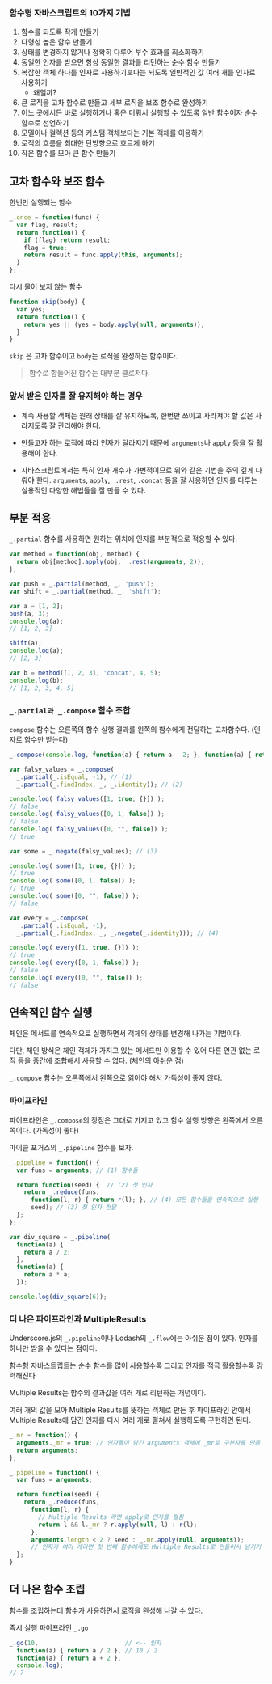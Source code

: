 ### 함수형 자바스크립트의 10가지 기법
1. 함수를 되도록 작게 만들기
2. 다형성 높은 함수 만들기
3. 상태를 변경하지 않거나 정확히 다루어 부수 효과를 최소화하기
4. 동일한 인자를 받으면 항상 동일한 결과를 리턴하는 순수 함수 만들기
5. 복잡한 객체 하나를 인자로 사용하기보다는 되도록 일반적인 값 여러 개를 인자로 사용하기
	- 왜일까?
6. 큰 로직을 고차 함수로 만들고 세부 로직을 보조 함수로 완성하기
7. 어느 곳에서든 바로 실행하거나 혹은 미뤄서 실행할 수 있도록 일반 함수이자 순수 함수로 선언하기
8. 모델이나 컬렉션 등의 커스텀 객체보다는 기본 객체를 이용하기
9. 로직의 흐름을 최대한 단방향으로 흐르게 하기
10. 작은 함수를 모아 큰 함수 만들기


## 고차 함수와 보조 함수
한번만 실행되는 함수

```js
_.once = function(func) {
  var flag, result;
  return function() {
    if (flag) return result;
    flag = true;
    return result = func.apply(this, arguments);
  }
};
```

다시 물어 보지 않는 함수

```js
function skip(body) {
  var yes;
  return function() {
    return yes || (yes = body.apply(null, arguments));
  }
}
```

`skip` 은 고차 함수이고 `body`는 로직을 완성하는 함수이다. 


> 함수로 함들어진 함수는 대부분 클로저다.


### 앞서 받은 인자를 잘 유지해야 하는 경우

- 계속 사용할 객체는 원래 상태를 잘 유지하도록, 한번만 쓰이고 사라져야 할 값은 사라지도록 잘 관리해야 한다.

- 만들고자 하는 로직에 따라 인자가 달라지기 때문에 `arguments`나 `apply` 등을 잘 활용해야 한다.

- 자바스크립트에서는 특히 인자 개수가 가변적이므로 위와 같은 기법을 주의 깊게 다뤄야 한다. `arguments`, `apply`, `_.rest`, `.concat` 등을 잘 사용하면 인자를 다루는 실용적인 다양한 해법들을 잘 만들 수 있다.


## 부분 적용

`_.partial` 함수를 사용하면 원하는 위치에 인자를 부분적으로 적용할 수 있다.

```js
var method = function(obj, method) {
  return obj[method].apply(obj, _.rest(arguments, 2));
};

var push = _.partial(method, _, 'push');
var shift = _.partial(method, _, 'shift');

var a = [1, 2];
push(a, 3);
console.log(a);
// [1, 2, 3]

shift(a);
console.log(a);
// [2, 3]

var b = method([1, 2, 3], 'concat', 4, 5);
console.log(b);
// [1, 2, 3, 4, 5]
```


### `_.partial과 _.compose` 함수 조합

`compose` 함수는 오른쪽의 함수 실행 결과를 왼쪽의 함수에게 전달하는 고차함수다. (인자로 함수만 받는다)


```js
_.compose(console.log, function(a) { return a - 2; }, function(a) { return a + 5; })(0);
```

```js
var falsy_values = _.compose(
  _.partial(_.isEqual, -1), // (1)
  _.partial(_.findIndex, _, _.identity)); // (2)

console.log( falsy_values([1, true, {}]) );
// false
console.log( falsy_values([0, 1, false]) );
// false
console.log( falsy_values([0, "", false]) );
// true

var some = _.negate(falsy_values); // (3)

console.log( some([1, true, {}]) );
// true
console.log( some([0, 1, false]) );
// true
console.log( some([0, "", false]) );
// false

var every = _.compose(
  _.partial(_.isEqual, -1),
  _.partial(_.findIndex, _, _.negate(_.identity))); // (4)

console.log( every([1, true, {}]) );
// true
console.log( every([0, 1, false]) );
// false
console.log( every([0, "", false]) );
// false
```


## 연속적인 함수 실행

체인은 메서드를 연속적으로 실행하면서 객체의 상태를 변경해 나가는 기법이다.

다만, 체인 방식은 체인 객체가 가지고 있는 메서드만 이용할 수 있어 다른 연관 없는 로직 등을 중간에 조합해서 사용할 수 없다. (체인의 아쉬운 점)

`_.compose` 함수는 오른쪽에서 왼쪽으로 읽어야 해서 가독성이 좋지 않다. 

### 파이프라인
파이프라인은 `_.compose`의 장점은 그대로 가지고 있고 함수 실행 방향은 왼쪽에서 오른쪽이다. (가독성이 좋다)

마이클 포거스의 `_.pipeline` 함수를 보자.

```js
_.pipeline = function() {
  var funs = arguments; // (1) 함수들

  return function(seed) {  // (2) 첫 인자
    return _.reduce(funs,
      function(l, r) { return r(l); }, // (4) 모든 함수들을 연속적으로 실행
      seed); // (3) 첫 인자 전달
  };
};

var div_square = _.pipeline(
  function(a) {
    return a / 2;
  },
  function(a) {
    return a * a;
  });

console.log(div_square(6));
```


### 더 나은 파이프라인과 MultipleResults

Underscore.js의 `_.pipeline`이나 Lodash의 `_.flow`에는 아쉬운 점이 있다. 인자를 하나만 받을 수 있다는 점이다.

함수형 자바스트립트는 순수 함수를 많이 사용할수록 그리고 인자를 적극 활용할수록 강력해진다

Multiple Results는 함수의 결과값을 여러 개로 리턴하는 개념이다. 

여러 개의 값을 모아 Multiple Results를 뜻하는 객체로 만든 후 파이프라인 안에서 Multiple Results에 담긴 인자를 다시 여러 개로 펼쳐서 실행하도록 구현하면 된다.

```js
_.mr = function() {
  arguments._mr = true; // 인자들이 담긴 arguments 객체에 _mr로 구분자를 만듬
  return arguments;
};

_.pipeline = function() {
  var funs = arguments;

  return function(seed) {
    return _.reduce(funs,
      function(l, r) {
        // Multiple Results 라면 apply로 인자를 펼침
        return l && l._mr ? r.apply(null, l) : r(l);
      },
      arguments.length < 2 ? seed : _.mr.apply(null, arguments));
      // 인자가 여러 개라면 첫 번째 함수에게도 Multiple Results로 만들어서 넘기기
  };
}
```


## 더 나은 함수 조립

함수를 조립하는데 함수가 사용하면서 로직을 완성해 나갈 수 있다.

즉시 실행 파이프라인 `_.go`

```js
_.go(10,                        // <-- 인자
  function(a) { return a / 2 }, // 10 / 2
  function(a) { return a + 2 },
  console.log);
// 7
```
